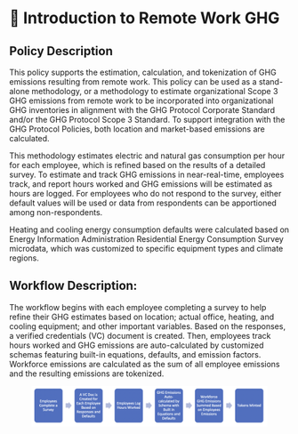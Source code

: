 # 📖 Introduction to Remote Work GHG

## Policy Description

This policy supports the estimation, calculation, and tokenization of GHG emissions resulting from remote work. This policy can be used as a stand-alone methodology, or a methodology to estimate organizational Scope 3 GHG emissions from remote work to be incorporated into organizational GHG inventories in alignment with the GHG Protocol Corporate Standard and/or the GHG Protocol Scope 3 Standard. To support integration with the GHG Protocol Policies, both location and market-based emissions are calculated.

This methodology estimates electric and natural gas consumption per hour for each employee, which is refined based on the results of a detailed survey. To estimate and track GHG emissions in near-real-time, employees track, and report hours worked and GHG emissions will be estimated as hours are logged. For employees who do not respond to the survey, either default values will be used or data from respondents can be apportioned among non-respondents.

Heating and cooling energy consumption defaults were calculated based on Energy Information Administration Residential Energy Consumption Survey microdata, which was customized to specific equipment types and climate regions.

## **Workflow Description**:

The workflow begins with each employee completing a survey to help refine their GHG estimates based on location; actual office, heating, and cooling equipment; and other important variables. Based on the responses, a verified credentials (VC) document is created. Then, employees track hours worked and GHG emissions are auto-calculated by customized schemas featuring built-in equations, defaults, and emission factors. Workforce emissions are calculated as the sum of all employee emissions and the resulting emissions are tokenized.

<figure><img src="../../../../.gitbook/assets/image (8) (1) (2).png" alt=""><figcaption></figcaption></figure>
